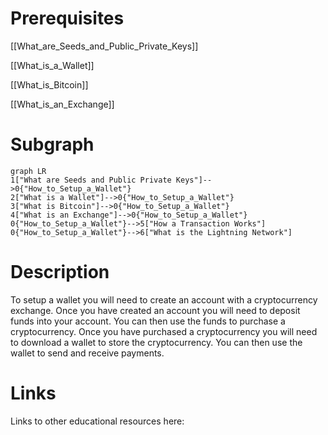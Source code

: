 # Prerequisites
[[What_are_Seeds_and_Public_Private_Keys]]


[[What_is_a_Wallet]]


[[What_is_Bitcoin]]


[[What_is_an_Exchange]]



# Subgraph

```mermaid
graph LR
1["What are Seeds and Public Private Keys"]-->0{"How_to_Setup_a_Wallet"}
2["What is a Wallet"]-->0{"How_to_Setup_a_Wallet"}
3["What is Bitcoin"]-->0{"How_to_Setup_a_Wallet"}
4["What is an Exchange"]-->0{"How_to_Setup_a_Wallet"}
0{"How_to_Setup_a_Wallet"}-->5["How a Transaction Works"]
0{"How_to_Setup_a_Wallet"}-->6["What is the Lightning Network"]
```



# Description
  
To setup a wallet you will need to create an account with a cryptocurrency exchange. Once you have created an account you will need to deposit funds into your account. You can then use the funds to purchase a cryptocurrency. Once you have purchased a cryptocurrency you will need to download a wallet to store the cryptocurrency. You can then use the wallet to send and receive payments.

# Links
Links to other educational resources here: